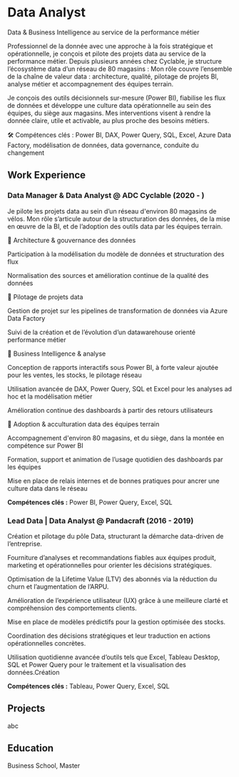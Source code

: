 # Data Analyst

Data & Business Intelligence au service de la performance métier

Professionnel de la donnée avec une approche à la fois stratégique et opérationnelle, je conçois et pilote des projets data au service de la performance métier. Depuis plusieurs années chez Cyclable, je structure l’écosystème data d’un réseau de 80 magasins : Mon rôle couvre l’ensemble de la chaîne de valeur data : architecture, qualité, pilotage de projets BI, analyse métier et accompagnement des équipes terrain.

Je conçois des outils décisionnels sur-mesure (Power BI), fiabilise les flux de données et développe une culture data opérationnelle au sein des équipes, du siège aux magasins. Mes interventions visent à rendre la donnée claire, utile et activable, au plus proche des besoins métiers.

🛠 Compétences clés : Power BI, DAX, Power Query, SQL, Excel, Azure Data Factory, modélisation de données, data governance, conduite du changement


## Work Experience

### Data Manager & Data Analyst @ ADC Cyclable (2020 - )
Je pilote les projets data au sein d’un réseau d'environ 80 magasins de vélos. Mon rôle s’articule autour de la structuration des données, de la mise en œuvre de la BI, et de l’adoption des outils data par les équipes terrain.

🔹 Architecture & gouvernance des données

Participation à la modélisation du modèle de données et structuration des flux

Normalisation des sources et amélioration continue de la qualité des données

🔹 Pilotage de projets data

Gestion de projet sur les pipelines de transformation de données via Azure Data Factory

Suivi de la création et de l’évolution d’un datawarehouse orienté performance métier

🔹 Business Intelligence & analyse

Conception de rapports interactifs sous Power BI, à forte valeur ajoutée pour les ventes, les stocks, le pilotage réseau

Utilisation avancée de DAX, Power Query, SQL et Excel pour les analyses ad hoc et la modélisation métier

Amélioration continue des dashboards à partir des retours utilisateurs

🔹 Adoption & acculturation data des équipes terrain

Accompagnement d'environ 80 magasins, et du siège, dans la montée en compétence sur Power BI

Formation, support et animation de l’usage quotidien des dashboards par les équipes

Mise en place de relais internes et de bonnes pratiques pour ancrer une culture data dans le réseau

**Compétences clés :** Power BI, Power Query, Excel, SQL 


### Lead Data | Data Analyst @ Pandacraft (2016 - 2019)
Création et pilotage du pôle Data, structurant la démarche data-driven de l’entreprise.

Fourniture d’analyses et recommandations fiables aux équipes produit, marketing et opérationnelles pour orienter les décisions stratégiques.

Optimisation de la Lifetime Value (LTV) des abonnés via la réduction du churn et l’augmentation de l’ARPU.

Amélioration de l’expérience utilisateur (UX) grâce à une meilleure clarté et compréhension des comportements clients.

Mise en place de modèles prédictifs pour la gestion optimisée des stocks.

Coordination des décisions stratégiques et leur traduction en actions opérationnelles concrètes.

Utilisation quotidienne avancée d’outils tels que Excel, Tableau Desktop, SQL et Power Query pour le traitement et la visualisation des données.Création 

**Compétences clés :** Tableau, Power Query, Excel, SQL 


## Projects
abc

## Education
Business School, Master
